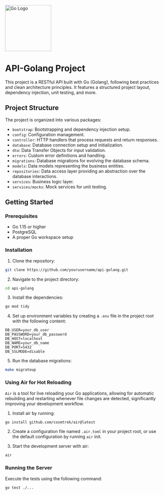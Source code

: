 <img src="https://blog.golang.org/go-brand/Go-Logo/SVG/Go-Logo_Blue.svg" alt="Go Logo" width="150">

# API-Golang Project

This project is a RESTful API built with Go (Golang), following best practices and clean architecture principles. It features a structured project layout, dependency injection, unit testing, and more.

## Project Structure

The project is organized into various packages:

- `bootstrap`: Bootstrapping and dependency injection setup.
- `config`: Configuration management.
- `controller`: HTTP handlers that process requests and return responses.
- `database`: Database connection setup and initialization.
- `dto`: Data Transfer Objects for input validation.
- `errors`: Custom error definitions and handling.
- `migrations`: Database migrations for evolving the database schema.
- `models`: Data models representing the business entities.
- `repositories`: Data access layer providing an abstraction over the database interactions.
- `services`: Business logic layer.
- `services/mocks`: Mock services for unit testing.

## Getting Started

### Prerequisites

- Go 1.15 or higher
- PostgreSQL
- A proper Go workspace setup

### Installation

1. Clone the repository:

```sh
git clone https://github.com/yourusername/api-golang.git
```

2. Navigate to the project directory:
```sh
cd api-golang
```

3. Install the dependencies:
```sh
go mod tidy
```

4. Set up environment variables by creating a `.env` file in the project root with the following content:
```
DB_USER=your_db_user
DB_PASSWORD=your_db_password
DB_HOST=localhost
DB_NAME=your_db_name
DB_PORT=5432
DB_SSLMODE=disable
```

5. Run the database migrations:
```sh
make migrateup
```

### Using Air for Hot Reloading

`Air` is a tool for live reloading your Go applications, allowing for automatic rebuilding and restarting whenever file changes are detected, significantly improving your development workflow.

1. Install air by running:
```sh
go install github.com/cosmtrek/air@latest
```

2. Create a configuration file named `.air.toml` in your project root, or use the default configuration by running `air` init.

3. Start the development server with air: 
```sh
air
```

### Running the Server

Execute the tests using the following command:
```sh
go test ./...
```